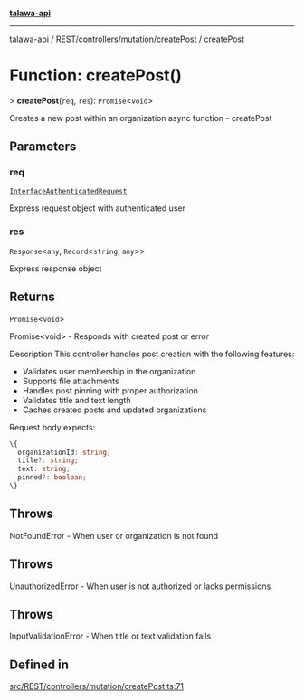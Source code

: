 [**talawa-api**](../../../../../README.md)

***

[talawa-api](../../../../../modules.md) / [REST/controllers/mutation/createPost](../README.md) / createPost

# Function: createPost()

\> **createPost**(`req`, `res`): `Promise`\<`void`\>

Creates a new post within an organization
async
function - createPost

## Parameters

### req

[`InterfaceAuthenticatedRequest`](../../../../../middleware/isAuth/interfaces/InterfaceAuthenticatedRequest.md)

Express request object with authenticated user

### res

`Response`\<`any`, `Record`\<`string`, `any`\>\>

Express response object

## Returns

`Promise`\<`void`\>

Promise\<void\> - Responds with created post or error

Description
This controller handles post creation with the following features:
- Validates user membership in the organization
- Supports file attachments
- Handles post pinning with proper authorization
- Validates title and text length
- Caches created posts and updated organizations

Request body expects:
```typescript
\{
  organizationId: string;
  title?: string;
  text: string;
  pinned?: boolean;
\}
```

## Throws

NotFoundError - When user or organization is not found

## Throws

UnauthorizedError - When user is not authorized or lacks permissions

## Throws

InputValidationError - When title or text validation fails

## Defined in

[src/REST/controllers/mutation/createPost.ts:71](https://github.com/PalisadoesFoundation/talawa-api/blob/6bd0fecc1032af2aa70d925c85724d9fec2350f9/src/REST/controllers/mutation/createPost.ts#L71)
